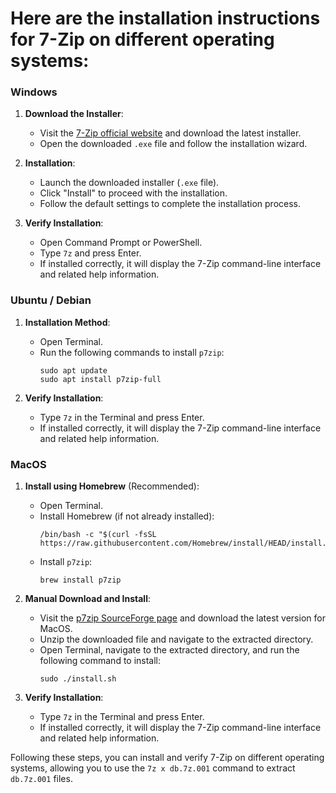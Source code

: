 # Here are the installation instructions for 7-Zip on different operating systems:

### Windows

1. **Download the Installer**:
   - Visit the [7-Zip official website](https://www.7-zip.org/) and download the latest installer.
   - Open the downloaded `.exe` file and follow the installation wizard.

2. **Installation**:
   - Launch the downloaded installer (`.exe` file).
   - Click "Install" to proceed with the installation.
   - Follow the default settings to complete the installation process.

3. **Verify Installation**:
   - Open Command Prompt or PowerShell.
   - Type `7z` and press Enter.
   - If installed correctly, it will display the 7-Zip command-line interface and related help information.

### Ubuntu / Debian

1. **Installation Method**:
   - Open Terminal.
   - Run the following commands to install `p7zip`:
     ```
     sudo apt update
     sudo apt install p7zip-full
     ```

2. **Verify Installation**:
   - Type `7z` in the Terminal and press Enter.
   - If installed correctly, it will display the 7-Zip command-line interface and related help information.

### MacOS

1. **Install using Homebrew** (Recommended):
   - Open Terminal.
   - Install Homebrew (if not already installed):
     ```
     /bin/bash -c "$(curl -fsSL https://raw.githubusercontent.com/Homebrew/install/HEAD/install.sh)"
     ```
   - Install `p7zip`:
     ```
     brew install p7zip
     ```

2. **Manual Download and Install**:
   - Visit the [p7zip SourceForge page](https://sourceforge.net/projects/p7zip/files/p7zip/) and download the latest version for MacOS.
   - Unzip the downloaded file and navigate to the extracted directory.
   - Open Terminal, navigate to the extracted directory, and run the following command to install:
     ```
     sudo ./install.sh
     ```

3. **Verify Installation**:
   - Type `7z` in the Terminal and press Enter.
   - If installed correctly, it will display the 7-Zip command-line interface and related help information.

Following these steps, you can install and verify 7-Zip on different operating systems, allowing you to use the `7z x db.7z.001` command to extract `db.7z.001` files.
